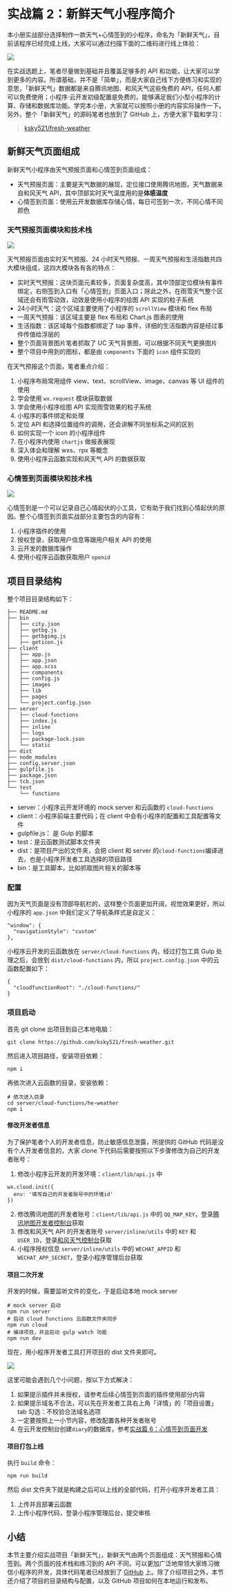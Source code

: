 # 实战篇 2：新鲜天气小程序简介

本小册实战部分选择制作一款天气+心情签到的小程序，命名为「新鲜天气」，目前该程序已经完成上线，大家可以通过扫描下面的二维码进行线上体验：

![](https://user-gold-cdn.xitu.io/2018/8/13/1653143759c8753f?w=430&h=430&f=jpeg&s=81641)

在实战选题上，笔者尽量做到基础并且覆盖足够多的 API 和功能，让大家可以学到更多的内容。所谓基础，并不是「简单」，而是大家自己线下方便练习和实现的意思，「新鲜天气」数据都是来自腾讯地图、和风天气这些免费的 API，任何人都可以免费使用；小程序·云开发初级配置是免费的，能够满足我们小型小程序的计算、存储和数据库功能。学完本小册，大家就可以按照小册的内容实际操作一下。另外，整个「新鲜天气」的源码笔者也放到了 GitHub 上，方便大家下载和学习：

> [ksky521/fresh-weather](https://github.com/ksky521/fresh-weather)

## 新鲜天气页面组成

新鲜天气小程序由天气预报页面和心情签到页面组成：

*   天气预报页面：主要是天气数据的展现，定位接口使用腾讯地图，天气数据来自和风天气 API，其中顶部实时天气温度用的是**体感温度**
*   心情签到页面：使用云开发数据库存储心情，每日可签到一次，不同心情不同颜色

### 天气预报页面模块和技术栈

![](https://user-gold-cdn.xitu.io/2018/8/17/16546a3ee7298692?w=750&h=2338&f=png&s=1238212)

天气预报页面由实时天气预报、24 小时天气预报、一周天气预报和生活指数共四大模块组成，这四大模块各有各的特点：

*   实时天气预报：这块页面元素较多，页面复杂度高，其中顶部定位模块有事件绑定，右侧签到入口有「心情签到」页面入口；除此之外，在雨雪天气整个区域还会有雨雪动效，动效是使用小程序的绘图 API 实现的粒子系统
*   24小时天气：这个区域主要使用了小程序的 `scrollView` 模块和 flex 布局
*   一周天气预报：该区域主要是 flex 布局和 Chart.js 图表的使用
*   生活指数：该区域每个指数都绑定了 tap 事件，详细的生活指数内容是经过事件传值给浮层的
*   整个页面背景图片笔者抓取了 UC 天气背景图，可以根据不同天气更换图片
*   整个项目中用到的图标，都是由 `components` 下面的 `icon` 组件实现的

在天气预报这个页面，笔者重点介绍：

1.  小程序布局常用组件 view、text、scrollView、image、canvas 等 UI 组件的使用
2.  学会使用 `wx.request` 模块获取数据
3.  学会使用小程序绘图 API 实现雨雪效果的粒子系统
4.  小程序的事件绑定和处理
5.  定位 API 和选择位置组件的调用，还会讲解不同坐标系之间的区别
6.  如何实现一个 icon 的小程序组件
7.  在小程序内使用 `chartjs` 做报表展现
8.  深入体会和理解 wxs、rpx 等概念
9.  使用小程序云函数实现和风天气 API 的数据获取

### 心情签到页面模块和技术栈

![](https://user-gold-cdn.xitu.io/2018/8/17/165469fa731ce96e?w=375&h=447&f=png&s=36443)

心情签到是一个可以记录自己心情起伏的小工具，它有助于我们找到心情起伏的原因。整个心情签到页面实战部分主要包含的内容有：

1.  小程序插件的使用
2.  授权登录，获取用户信息等跟用户相关 API 的使用
3.  云开发的数据库操作
4.  使用小程序云函数获取用户 `openid`

## 项目目录结构

整个项目目录结构如下：

```
├── README.md
├── bin
│   ├── city.json
│   ├── getbg.js
│   ├── getbgimg.js
│   ├── geticon.js
├── client
│   ├── app.js
│   ├── app.json
│   ├── app.scss
│   ├── components
│   ├── config.js
│   ├── images
│   ├── lib
│   ├── pages
│   └── project.config.json
├── server
│   ├── cloud-functions
│   ├── index.js
│   ├── inline
│   ├── logs
│   ├── package-lock.json
│   └── static
├── dist
├── node_modules
├── config.server.json
├── gulpfile.js
├── package.json
├── tcb.json
└── test
    └── functions

```

*   server：小程序云开发环境的 mock server 和云函数的 `cloud-functions`
*   client：小程序前端主要代码；在 client 中会有小程序的配置和工具配置等文件
*   gulpfile.js： 是 Gulp 的脚本
*   test：是云函数测试脚本文件夹
*   dist：是项目产出的文件夹，会把 client 和 server 的`cloud-functions`编译进去，也是小程序开发者工具选择的项目路径
*   bin：是工具脚本，比如抓取图片相关的脚本等

### 配置

因为天气页面是没有顶部导航栏的，这样整个页面更加开阔，视觉效果更好，所以小程序的 `app.json` 中我们定义了导航条样式是自定义：

```
"window": {
  "navigationStyle": "custom"
},

```

小程序云开发的云函数放在 `server/cloud-functions` 内，经过打包工具 Gulp 处理之后，会放到 `dist/cloud-functions` 内，所以 `project.config.json` 中的云函数配置如下：

```
{
  "cloudfunctionRoot": "./cloud-functions/"
}

```

### 项目启动

首先 git clone 出项目到自己本地电脑：

```
git clone https://github.com/ksky521/fresh-weather.git

```

然后进入项目路径，安装项目依赖：

```
npm i

```

再依次进入云函数的目录，安装依赖：

```
# 依次进入目录
cd server/cloud-functions/he-weather
npm i

```

#### 修改开发者信息

为了保护笔者个人的开发者信息，防止敏感信息泄露，所提供的 GitHub 代码是没有个人开发者信息的，大家 clone 下代码后需要按照以下步骤修改为自己的开发者账号：

1.  修改小程序云开发的开发环境：`client/lib/api.js` 中

```
wx.cloud.init({
  env: '填写自己的开发者账号中的环境id'
})

```

2.  修改腾讯地图的开发者账号：`client/lib/api.js` 中的 `QQ_MAP_KEY`，登录[腾讯地图开发者控制台](https://lbs.qq.com/console/user_info.html)获取
3.  修改和风天气 API 的开发者账号 `server/inline/utils` 中的 `KEY` 和 `USER_ID`，登录[和风天气控制台](https://console.heweather.com/)获取
4.  小程序授权信息 `server/inline/utils` 中的 `WECHAT_APPID` 和 `WECHAT_APP_SECRET`，登录小程序管理后台获取

#### 项目二次开发

开发的时候，需要监听文件的变化，于是启动本地 mock server

```
# mock server 启动
npm run server
# 启动 cloud functions 云函数文件夹同步
npm run cloud
# 编译项目，并且启动 gulp watch 功能
npm run dev

```

现在，用小程序开发者工具打开项目的 dist 文件夹即可。

![](https://user-gold-cdn.xitu.io/2018/8/17/16546afc2a2af34e?w=1499&h=1047&f=jpeg&s=175383)

这里可能会遇到几个小问题，按以下方式解决：

1.  如果提示插件并未授权，请参考后续心情签到页面的插件使用部分内容
2.  如果提示域名不合法，可以先在开发者工具右上角「详情」的「项目设置」tab 勾选：不校验合法域名选项
3.  一定要按照上一小节内容，修改配置各种开发者账号
4.  在云开发控制台创建`diary`的数据库，参考[实战篇 6：心情签到页面开发](https://juejin.im/book/5b70f101e51d456669381803/section/5b70f7de6fb9a00992507524)

#### 项目打包上线

执行 `build` 命令：

```
npm run build

```

然后 dist 文件夹下就是构建之后可以上线的全部代码，打开小程序开发者工具：

1.  上传并且部署云函数
2.  上传小程序代码，登录小程序管理后台，提交审核

## 小结

本节主要介绍实战项目「新鲜天气」，新鲜天气由两个页面组成：天气预报和心情签到。两个页面的技术栈和练习到的 API 不同，可以更加广泛地带领大家练习微信小程序的开发，具体代码笔者已经放到了 [GitHub](https://github.com/ksky521/fresh-weather) 上。除了介绍项目之外，本节还介绍了项目的目录结构与配置，以及 GitHub 项目如何在本地运行和发布。